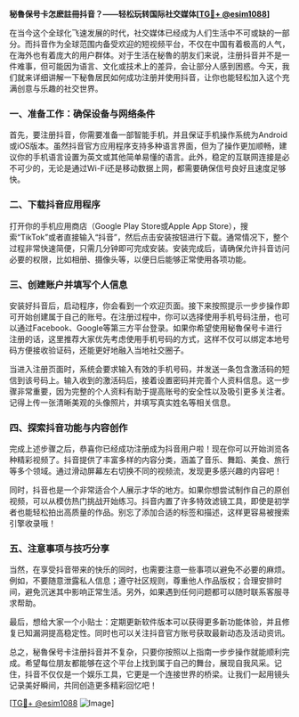 **秘魯保号卡怎麽註冊抖音？——轻松玩转国际社交媒体[[TG💪+ @esim1088](https://t.me/s/esim1088)]**

在当今这个全球化飞速发展的时代，社交媒体已经成为人们生活中不可或缺的一部分。而抖音作为全球范围内备受欢迎的短视频平台，不仅在中国有着极高的人气，在海外也有着庞大的用户群体。对于生活在秘魯的朋友们来说，注册抖音并不是一件难事，但可能因为语言、文化或技术上的差异，会让部分人感到困惑。今天，我们就来详细讲解一下秘魯居民如何成功注册并使用抖音，让你也能轻松加入这个充满创意与乐趣的社交世界。

### 一、准备工作：确保设备与网络条件

首先，要注册抖音，你需要准备一部智能手机，并且保证手机操作系统为Android或iOS版本。虽然抖音官方应用程序支持多种语言界面，但为了操作更加顺畅，建议你的手机语言设置为英文或其他简单易懂的语言。此外，稳定的互联网连接是必不可少的，无论是通过Wi-Fi还是移动数据上网，都需要确保信号良好且速度足够快。

### 二、下载抖音应用程序

打开你的手机应用商店（Google Play Store或Apple App Store），搜索“TikTok”或者直接输入“抖音”，然后点击安装按钮进行下载。通常情况下，整个过程非常快速简便，只需几分钟即可完成安装。安装完成后，请确保允许抖音访问必要的权限，比如相册、摄像头等，以便日后能够正常使用各项功能。

### 三、创建账户并填写个人信息

安装好抖音后，启动程序，你会看到一个欢迎页面。接下来按照提示一步步操作即可开始创建属于自己的账号。在注册过程中，你可以选择使用手机号码注册，也可以通过Facebook、Google等第三方平台登录。如果你希望使用秘魯保号卡进行注册的话，这里推荐大家优先考虑使用手机号码的方式，这样不仅可以绑定本地号码方便接收验证码，还能更好地融入当地社交圈子。

当进入注册页面时，系统会要求输入有效的手机号码，并发送一条包含激活码的短信到该号码上。输入收到的激活码后，接着设置密码并完善个人资料信息。这一步骤非常重要，因为完整的个人资料有助于提高账号的安全性以及吸引更多关注者。记得上传一张清晰美观的头像照片，并填写真实姓名等相关信息。

### 四、探索抖音功能与内容创作

完成上述步骤之后，恭喜你已经成功注册成为抖音用户啦！现在你可以开始浏览各种精彩视频了。抖音提供了丰富多样的内容分类，涵盖了音乐、舞蹈、美食、旅行等多个领域。通过滑动屏幕左右切换不同的视频流，发现更多感兴趣的内容吧！

同时，抖音也是一个非常适合个人展示才华的地方。如果你想尝试制作自己的原创视频，可以从模仿热门挑战开始练习。抖音内置了许多特效滤镜工具，即使是初学者也能轻松拍出高质量的作品。别忘了添加合适的标签和描述，这样更容易被搜索引擎收录哦！

### 五、注意事项与技巧分享

当然，在享受抖音带来的快乐的同时，也需要注意一些事项以避免不必要的麻烦。例如，不要随意泄露私人信息；遵守社区规则，尊重他人作品版权；合理安排时间，避免沉迷其中影响正常生活。另外，如果遇到任何问题都可以随时联系客服寻求帮助。

最后，想给大家一个小贴士：定期更新软件版本可以获得更多新功能体验，并且修复已知漏洞提高稳定性。同时也可以关注抖音官方账号获取最新动态及活动资讯。

总之，秘魯保号卡注册抖音并不复杂，只要你按照以上指南一步步操作就能顺利完成。希望每位朋友都能够在这个平台上找到属于自己的舞台，展现自我风采。记住，抖音不仅仅是一个娱乐工具，它更是一个连接世界的桥梁。让我们一起用镜头记录美好瞬间，共同创造更多精彩回忆吧！

[[TG💪+ @esim1088](https://t.me/s/esim1088) ![Image](https://i.postimg.cc/4NQfJmqS/Snipaste-2025-05-13-00-14-12.png)]